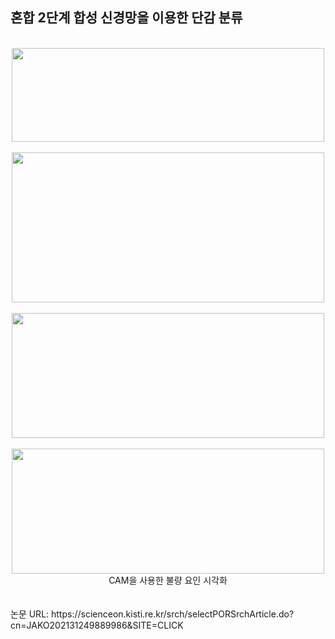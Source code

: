 <h2> 혼합 2단계 합성 신경망을 이용한 단감 분류 </h2>
<br/>
<div align=center> 
<img src="https://user-images.githubusercontent.com/39451858/206478074-6b6b57d4-1f75-44ee-9de5-da8a09a416c9.png"  width="500" height="150"/>
<br/>
<br/>
<img src="https://user-images.githubusercontent.com/39451858/206479421-fd027be8-386a-4b49-a624-52268a13dca9.png"  width="500" height="240"/>
<br/>
<br/>
<img src="https://user-images.githubusercontent.com/39451858/206478065-1cf06e3d-89bb-4bc1-a8f9-d83a5d2a0d88.png"  width="500" height="200"/>
<br/>
<br/>
<img src="https://user-images.githubusercontent.com/39451858/206478082-bbd61ba7-3b6b-4745-a3ad-7829705eb226.png"  width="500" height="200"/>
<br/>
CAM을 사용한 불량 요인 시각화
</div>
<br/>
<br/>
논문 URL: https://scienceon.kisti.re.kr/srch/selectPORSrchArticle.do?cn=JAKO202131249889986&SITE=CLICK
